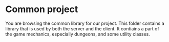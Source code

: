 # Common project

You are browsing the common library for our project.
This folder contains a library that is used by both the server and the client. It contiains a part of the game mechanics, especially dungeons, and some utility classes.
